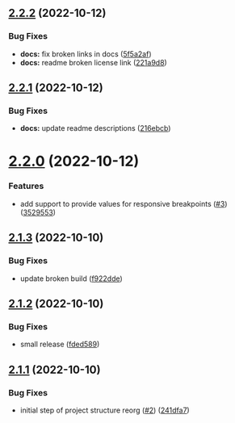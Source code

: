 ## [2.2.2](https://github.com/displaykit/responsive_styles/compare/v2.2.1...v2.2.2) (2022-10-12)


### Bug Fixes

* **docs:** fix broken links in docs ([5f5a2af](https://github.com/displaykit/responsive_styles/commit/5f5a2af3f95884a7c2eca0ad17216daf7b3c8567))
* **docs:** readme broken license link ([221a9d8](https://github.com/displaykit/responsive_styles/commit/221a9d862b1eb735601fcfb271a094c6aca4d891))

## [2.2.1](https://github.com/displaykit/responsive_styles/compare/v2.2.0...v2.2.1) (2022-10-12)


### Bug Fixes

* **docs:** update readme descriptions ([216ebcb](https://github.com/displaykit/responsive_styles/commit/216ebcb7fae6688b9764ed6bbbeeab6a436a13b8))

# [2.2.0](https://github.com/displaykit/responsive_styles/compare/v2.1.3...v2.2.0) (2022-10-12)


### Features

* add support to provide values for responsive breakpoints ([#3](https://github.com/displaykit/responsive_styles/issues/3)) ([3529553](https://github.com/displaykit/responsive_styles/commit/35295532ce466fcb95583203a995ae04750da4d5))

## [2.1.3](https://github.com/displaykit/responsive_styles/compare/v2.1.2...v2.1.3) (2022-10-10)


### Bug Fixes

* update broken build ([f922dde](https://github.com/displaykit/responsive_styles/commit/f922ddea59ba7818a0c2137a693caa7a1d664482))

## [2.1.2](https://github.com/displaykit/responsive_styles/compare/v2.1.1...v2.1.2) (2022-10-10)


### Bug Fixes

* small release ([fded589](https://github.com/displaykit/responsive_styles/commit/fded5892052b0c8bd48c9bd6b80fcfb6290b8783))

## [2.1.1](https://github.com/displaykit/responsive_styles/compare/v2.1.0...v2.1.1) (2022-10-10)


### Bug Fixes

* initial step of project structure reorg ([#2](https://github.com/displaykit/responsive_styles/issues/2)) ([241dfa7](https://github.com/displaykit/responsive_styles/commit/241dfa749660e1619da8e4542e9a5357bd5b6a20))
